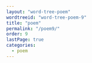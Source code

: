 ```yaml
---
layout: "word-tree-poem"
wordtreeid: "word-tree-poem-9"
title: "poem"
permalink: "/poem9/"
order: 9
lastPage: true
categories:
  - poem
---
```

<script>
  drawWordTreePoem('word-tree-poem-{{ page.order }}', '{{ page.title }}', 'implicit', 'double', [
    "object oriented",
    "object oriented poems",
    "poem oriented",
    "poem oriented object",
    "object oriented paradigms in poem oriented objects",
    "poem oriented objectigms in a poem oriented poem",
    "impossible encapsulation of impossible oriented impossiblities",
    "impossible objects oriented by impossible poems",
    "impossibilites as possibilites",
    "possibilites as pause abailities",
    "abilities as attributes",
    "attributes as features",
    "features as a poem",
    "a poem features its attributes",
    "an object oriented poem attributes features",
    "a poem is object oriented if the object is poem oriented",
    "this is called the poetic move",
    "a poetic move referes to an actual poem, a poem that can move",
    "this was just one move",
    "now it's your move",
    "ceci ne pas une poem"
  ]);
</script>
